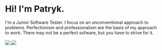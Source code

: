 # Hi! I'm Patryk.

I'm a Junior Software Tester. I focus on an unconventional approach to problems.
Perfectionism and professionalism are the basis of my approach to work.
There may not be a perfect sofware, but you have to strive for it.


<a href="https://github.com/anuraghazra/github-readme-stats">
  <img align="center" src="https://github-readme-stats.vercel.app/api?username=cormo1250&show_icons=true&theme=onedark&rank_icon=github&hide=contribs,issues" />
</a>
<a href="https://github.com/anuraghazra/convoychat">
  <img align="center" src="https://github-readme-stats.vercel.app/api/top-langs/?username=cormo1250&layout=compact&theme=onedark&card_width=350" />
</a>
